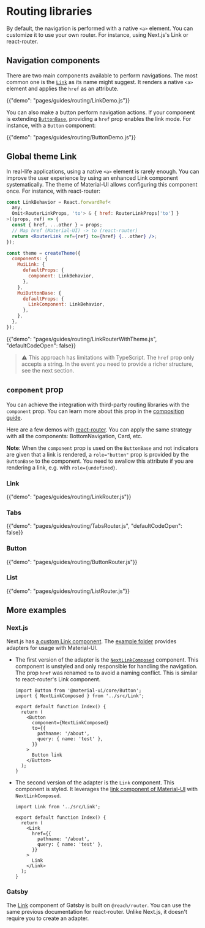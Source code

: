 # Routing libraries

<p class="description">By default, the navigation is performed with a native <code>&lt;a&gt;</code> element. You can customize it to use your own router. For instance, using Next.js's Link or react-router.</p>

## Navigation components

There are two main components available to perform navigations.
The most common one is the [`Link`](/components/link/) as its name might suggest.
It renders a native `<a>` element and applies the `href` as an attribute.

{{"demo": "pages/guides/routing/LinkDemo.js"}}

You can also make a button perform navigation actions.
If your component is extending [`ButtonBase`](/api/button-base/), providing a `href` prop enables the link mode.
For instance, with a `Button` component:

{{"demo": "pages/guides/routing/ButtonDemo.js"}}

## Global theme Link

In real-life applications, using a native `<a>` element is rarely enough.
You can improve the user experience by using an enhanced Link component systematically.
The theme of Material-UI allows configuring this component once.
For instance, with react-router:

```jsx
const LinkBehavior = React.forwardRef<
  any,
  Omit<RouterLinkProps, 'to'> & { href: RouterLinkProps['to'] }
>((props, ref) => {
  const { href, ...other } = props;
  // Map href (Material-UI) -> to (react-router)
  return <RouterLink ref={ref} to={href} {...other} />;
});

const theme = createTheme({
  components: {
    MuiLink: {
      defaultProps: {
        component: LinkBehavior,
      },
    },
    MuiButtonBase: {
      defaultProps: {
        LinkComponent: LinkBehavior,
      },
    },
  },
});
```

{{"demo": "pages/guides/routing/LinkRouterWithTheme.js", "defaultCodeOpen": false}}

> ⚠️ This approach has limitations with TypeScript.
> The `href` prop only accepts a string.
> In the event you need to provide a richer structure, see the next section.

## `component` prop

You can achieve the integration with third-party routing libraries with the `component` prop.
You can learn more about this prop in the [composition guide](/guides/composition/#component-prop).

Here are a few demos with [react-router](https://github.com/ReactTraining/react-router).
You can apply the same strategy with all the components: BottomNavigation, Card, etc.

**Note**: When the `component` prop is used on the `ButtonBase` and not indicators are
given that a link is rendered, a `role="button"` prop is provided by the `ButtonBase` to the component.
You need to swallow this attribute if you are rendering a link, e.g. with `role={undefined}`.

### Link

{{"demo": "pages/guides/routing/LinkRouter.js"}}

### Tabs

{{"demo": "pages/guides/routing/TabsRouter.js", "defaultCodeOpen": false}}

### Button

{{"demo": "pages/guides/routing/ButtonRouter.js"}}

### List

{{"demo": "pages/guides/routing/ListRouter.js"}}

## More examples

### Next.js

Next.js has [a custom Link component](https://nextjs.org/docs/api-reference/next/link).
The [example folder](https://github.com/mui-org/material-ui/tree/HEAD/examples/nextjs-with-typescript) provides adapters for usage with Material-UI.

- The first version of the adapter is the [`NextLinkComposed`](https://github.com/mui-org/material-ui/tree/HEAD/examples/nextjs-with-typescript/src/Link.tsx) component.
  This component is unstyled and only responsible for handling the navigation.
  The prop `href` was renamed `to` to avoid a naming conflict.
  This is similar to react-router's Link component.

  ```tsx
  import Button from '@material-ui/core/Button';
  import { NextLinkComposed } from '../src/Link';

  export default function Index() {
    return (
      <Button
        component={NextLinkComposed}
        to={{
          pathname: '/about',
          query: { name: 'test' },
        }}
      >
        Button link
      </Button>
    );
  }
  ```

- The second version of the adapter is the `Link` component.
  This component is styled.
  It leverages the [link component of Material-UI](https://material-ui.com/components/links/) with `NextLinkComposed`.

  ```tsx
  import Link from '../src/Link';

  export default function Index() {
    return (
      <Link
        href={{
          pathname: '/about',
          query: { name: 'test' },
        }}
      >
        Link
      </Link>
    );
  }
  ```

### Gatsby

The [Link](https://www.gatsbyjs.com/docs/linking-between-pages/) component of Gatsby is built on `@reach/router`.
You can use the same previous documentation for react-router.
Unlike Next.js, it doesn't require you to create an adapter.
